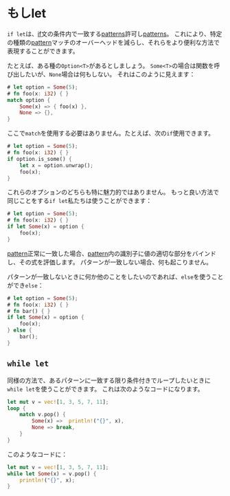 # もしlet

`if let`は、[if][if]文の条件内で一致する[patterns][patterns]許可し[patterns][patterns]。
これにより、特定の種類の[pattern][patterns]マッチのオーバーヘッドを減らし、それらをより便利な方法で表現することができます。

たとえば、ある種の`Option<T>`があるとしましょう。
`Some<T>`の場合は関数を呼び出したいが、`None`場合は何もしない。
それはこのように見えます：

```rust
# let option = Some(5);
# fn foo(x: i32) { }
match option {
    Some(x) => { foo(x) },
    None => {},
}
```

ここで`match`を使用する必要はありません。たとえば、次の`if`使用できます。

```rust
# let option = Some(5);
# fn foo(x: i32) { }
if option.is_some() {
    let x = option.unwrap();
    foo(x);
}
```

これらのオプションのどちらも特に魅力的ではありません。
もっと良い方法で同じことをする`if let`私たちは使うことができます：

```rust
# let option = Some(5);
# fn foo(x: i32) { }
if let Some(x) = option {
    foo(x);
}
```

[pattern][patterns]正常に一致した場合、[pattern][patterns]内の識別子に値の適切な部分をバインドし、その式を評価します。
パターンが一致しない場合、何も起こりません。

パターンが一致しないときに何か他のことをしたいのであれば、`else`を使うことができ`else`：

```rust
# let option = Some(5);
# fn foo(x: i32) { }
# fn bar() { }
if let Some(x) = option {
    foo(x);
} else {
    bar();
}
```

## `while let`
同様の方法で、あるパターンに一致する限り条件付きでループしたいときに`while let`を使うことができます。
これは次のようなコードになります。

```rust
let mut v = vec![1, 3, 5, 7, 11];
loop {
    match v.pop() {
        Some(x) =>  println!("{}", x),
        None => break,
    }
}
```

このようなコードに：

```rust
let mut v = vec![1, 3, 5, 7, 11];
while let Some(x) = v.pop() {
    println!("{}", x);
}
```

[patterns]: patterns.html
 [if]: if.html

